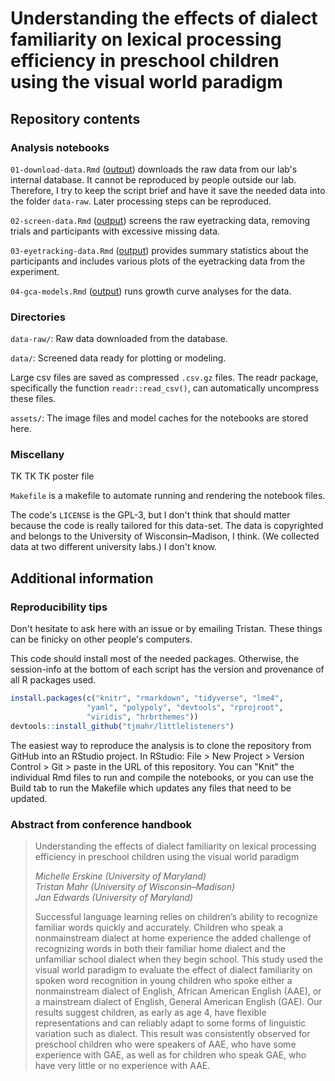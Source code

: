 Understanding the effects of dialect familiarity on lexical processing 
efficiency in preschool children using the visual world paradigm
======================================================================

## Repository contents

### Analysis notebooks

`01-download-data.Rmd` ([output](./01-download-data.md)) downloads the raw data
from our lab's internal database. It cannot be reproduced by people outside our
lab. Therefore, I try to keep the script brief and have it save the needed data
into the folder `data-raw`. Later processing steps can be reproduced.

`02-screen-data.Rmd` ([output](./02-screen-data.md)) screens the raw 
eyetracking data, removing trials and participants with excessive missing data.

`03-eyetracking-data.Rmd` ([output](./03-eyetracking-data.md)) provides summary 
statistics about the participants and includes various plots of the eyetracking 
data from the experiment.

`04-gca-models.Rmd` ([output](./04-gca-models.md)) runs growth curve analyses
for the data.

### Directories

`data-raw/`: Raw data downloaded from the database.

`data/`: Screened data ready for plotting or modeling.

Large csv files are saved as compressed `.csv.gz` files. The readr package,
specifically the function `readr::read_csv()`, can automatically uncompress
these files.

`assets/`: The image files and model caches for the notebooks are stored here.

### Miscellany

TK TK TK poster file

`Makefile` is a makefile to automate running and rendering the notebook files.

The code's `LICENSE` is the GPL-3, but I don't think that should matter because 
the code is really tailored for this data-set. The
data is copyrighted and belongs to the University of Wisconsin–Madison, 
I think. (We collected data at two different university labs.) I don't know.


## Additional information

### Reproducibility tips

Don't hesitate to ask here with an issue or by emailing Tristan. These things 
can be finicky on other people's computers.

This code should install most of the needed packages. Otherwise, the 
session-info at the bottom of each script has the version and provenance of 
all R packages used.

```r
install.packages(c("knitr", "rmarkdown", "tidyverse", "lme4", 
                 "yaml", "polypoly", "devtools", "rprojroot",
                 "viridis", "hrbrthemes"))
devtools::install_github("tjmahr/littlelisteners")
```

The easiest way to reproduce the analysis is to clone the repository from GitHub
into an RStudio project. In RStudio: File > New Project \> Version Control > Git
\> paste in the URL of this repository. You can "Knit" the individual Rmd files
to run and compile the notebooks, or you can use the Build tab to run the 
Makefile which updates any files that need to be updated.


### Abstract from conference handbook

> Understanding the effects of dialect familiarity on lexical processing 
> efficiency in preschool children using the visual world paradigm
>
> _Michelle Erskine (University of Maryland)_ \
> _Tristan Mahr (University of Wisconsin–Madison)_ \
> _Jan Edwards (University of Maryland)_
>
> Successful language learning relies on children’s ability to
recognize familiar words quickly and accurately. Children
who speak a nonmainstream dialect at home experience the
added challenge of recognizing words in both their familiar
home dialect and the unfamiliar school dialect when they begin
school. This study used the visual world paradigm to evaluate
the effect of dialect familiarity on spoken word recognition in
young children who spoke either a nonmainstream dialect of
English, African American English (AAE), or a mainstream
dialect of English, General American English (GAE). Our
results suggest children, as early as age 4, have flexible
representations and can reliably adapt to some forms of
linguistic variation such as dialect. This result was consistently
observed for preschool children who were speakers of AAE,
who have some experience with GAE, as well as for children
who speak GAE, who have very little or no experience with
AAE.
